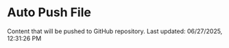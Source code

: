 # Auto Push File

Content that will be pushed to GitHub repository.
Last updated: 06/27/2025, 12:31:26 PM